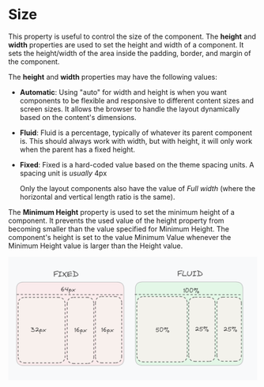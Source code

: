 # Size

This property is useful to control the size of the component. The **height** and **width** properties are used to set the height and width of a component. It sets the height/width of the area inside the padding, border, and margin of the component.

The **height** and **width** properties may have the following values:
- **Automatic**: Using "auto" for width and height is when you want components to be flexible and responsive to different content sizes and screen sizes. It allows the browser to handle the layout dynamically based on the content's dimensions.
- **Fluid**: Fluid is a percentage, typically of whatever its parent component is. This should always work with width, but with height, it will only work when the parent has a fixed height.
- **Fixed**: Fixed is a hard-coded value based on the theme spacing units. A spacing unit is *usually* 4px

  Only the layout components also have the value of _Full width_ (where the horizontal and vertical length ratio is the same).

The **Minimum Height** property is used to set the minimum height of a component. It prevents the used value of the height property from becoming smaller than the value specified for Minimum Height. The component's height is set to the value Minimum Value whenever the Minimum Height value is larger than the Height value.

![Size Diagram](/src/assets/size.png)
